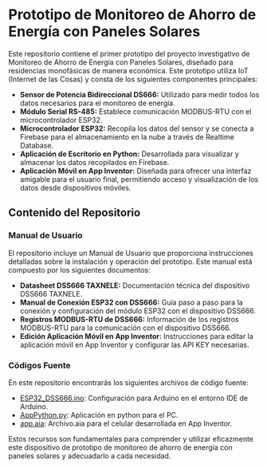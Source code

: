# Prototipo de Monitoreo de Ahorro de Energía con Paneles Solares

Este repositorio contiene el primer prototipo del proyecto investigativo de Monitoreo de Ahorro de Energía con Paneles Solares, diseñado para residencias monofásicas de manera económica. 
Este prototipo utiliza IoT (Internet de las Cosas) y  consta de los siguientes componentes principales:

- **Sensor de Potencia Bidireccional DS666:** Utilizado para medir todos los datos necesarios para el monitoreo de energía.
- **Módulo Serial RS-485:** Establece comunicación MODBUS-RTU con el microcontrolador ESP32.
- **Microcontrolador ESP32:** Recopila los datos del sensor y se conecta a Firebase para el almacenamiento en la nube a través de Realtime Database.
- **Aplicación de Escritorio en Python:** Desarrollada para visualizar y almacenar los datos recopilados en Firebase.
- **Aplicación Móvil en App Inventor:** Diseñada para ofrecer una interfaz amigable para el usuario final, permitiendo acceso y visualización de los datos desde dispositivos móviles.


## Contenido del Repositorio
### Manual de Usuario

El repositorio incluye un Manual de Usuario que proporciona instrucciones detalladas sobre la instalación y operación del prototipo. Este manual está compuesto por los siguientes documentos:

- **Datasheet DSS666 TAXNELE:** Documentación técnica del dispositivo DSS666 TAXNELE.
- **Manual de Conexión ESP32 con DSS666:** Guía paso a paso para la conexión y configuración del módulo ESP32 con el dispositivo DSS666.
- **Registros MODBUS-RTU de DSS666:** Información de los registros MODBUS-RTU para la comunicación con el dispositivo DSS666.
- **Edición Aplicación Móvil en App Inventor:** Instrucciones para editar la aplicación móvil en App Inventor y configurar las API KEY necesarias.

### Códigos Fuente
En este repositorio encontrarás los siguientes archivos de código fuente:

- [ESP32_DSS666.ino](ESP32_DSS666.ino): Configuración para Arduino en el entorno IDE de Arduino.
- [AppPython.py](AppPython.py): Aplicación en python para el PC.
- [app.aia](app.aia): Archivo.aia para el celular desarrollada en App Inventor.

Estos recursos son fundamentales para comprender y utilizar eficazmente este dispositivo de prototipo de monitoreo de ahorro de energía con paneles solares y adecuadarlo a cada necesidad.


